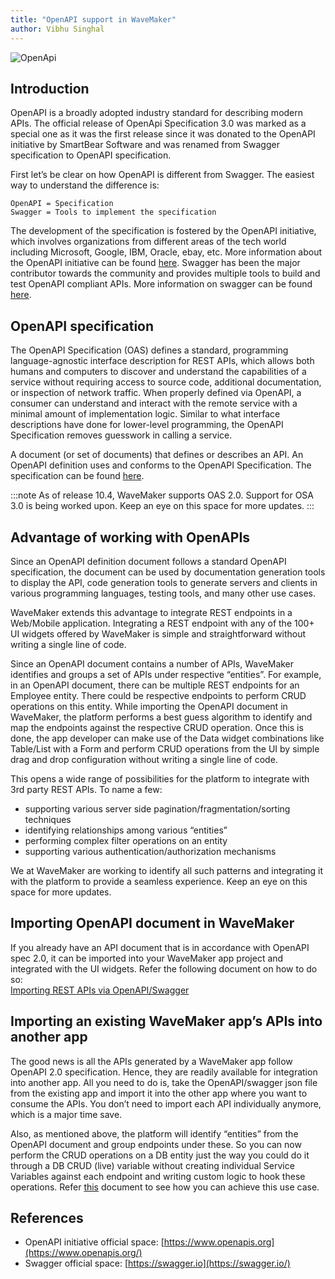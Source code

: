 ```yaml
---
title: "OpenAPI support in WaveMaker"
author: Vibhu Singhal
---
```


![OpenApi](/learn/img/OpenApi_Logo.png)
## Introduction 

OpenAPI is a broadly adopted industry standard for describing modern APIs. The official release of OpenApi Specification 3.0 was marked as a special one as it was the first release since it was donated to the OpenAPI initiative by SmartBear Software and was renamed from Swagger specification to OpenAPI specification.

First let’s be clear on how OpenAPI is different from Swagger. The easiest way to understand the difference is:

    OpenAPI = Specification
    Swagger = Tools to implement the specification


The development of the specification is fostered by the OpenAPI initiative, which involves organizations from different areas of the tech world including Microsoft, Google, IBM, Oracle, ebay, etc. More information about the OpenAPI initiative can be found [here](https://www.openapis.org/). Swagger has been the major contributor towards the community and provides multiple tools to build and test OpenAPI compliant APIs. More information on swagger can be found [here](https://swagger.io/).

  
## OpenAPI specification
The OpenAPI Specification (OAS) defines a standard, programming language-agnostic interface description for REST APIs, which allows both humans and computers to discover and understand the capabilities of a service without requiring access to source code, additional documentation, or inspection of network traffic. When properly defined via OpenAPI, a consumer can understand and interact with the remote service with a minimal amount of implementation logic. Similar to what interface descriptions have done for lower-level programming, the OpenAPI Specification removes guesswork in calling a service. 

A document (or set of documents) that defines or describes an API. An OpenAPI definition uses and conforms to the OpenAPI Specification. The specification can be found [here](http://spec.openapis.org/oas/v3.0.3).

:::note
As of release 10.4, WaveMaker supports OAS 2.0. Support for OSA 3.0 is being worked upon. Keep an eye on this space for more updates.
:::

  
## Advantage of working with OpenAPIs
Since an OpenAPI definition document follows a standard OpenAPI specification, the document can be used by documentation generation tools to display the API, code generation tools to generate servers and clients in various programming languages, testing tools, and many other use cases.

WaveMaker extends this advantage to integrate REST endpoints in a Web/Mobile application. Integrating a REST endpoint with any of the 100+ UI widgets offered by WaveMaker is simple and straightforward without writing a single line of code.

Since an OpenAPI document contains a number of APIs, WaveMaker identifies and groups a set of APIs under respective “entities”. For example, in an OpenAPI document, there can be multiple REST endpoints for an Employee entity. There could be respective endpoints to perform CRUD operations on this entity. While importing the OpenAPI document in WaveMaker, the platform performs a best guess algorithm to identify and map the endpoints against the respective CRUD operation. Once this is done, the app developer can make use of the Data widget combinations like Table/List with a Form and perform CRUD operations from the UI by simple drag and drop configuration without writing a single line of code.

This opens a wide range of possibilities for the platform to integrate with 3rd party REST APIs. To name a few:
- supporting various server side pagination/fragmentation/sorting techniques
- identifying relationships among various “entities”
- performing complex filter operations on an entity
- supporting various authentication/authorization mechanisms

We at WaveMaker are working to identify all such patterns and integrating it with the platform to provide a seamless experience. Keep an eye on this space for more updates.


## Importing OpenAPI document in WaveMaker
If you already have an API document that is in accordance with OpenAPI spec 2.0, it can be imported into your WaveMaker app project and integrated with the UI widgets. Refer the following document on how to do so:  
[Importing REST APIs via OpenAPI/Swagger](/learn/app-development/services/api-designer/import-rest-apis-swagger)

## Importing an existing WaveMaker app’s APIs into another app
The good news is all the APIs generated by a WaveMaker app follow OpenAPI 2.0 specification. Hence, they are readily available for integration into another app. All you need to do is, take the OpenAPI/swagger json file from the existing app and import it into the other app where you want to consume the APIs. You don’t need to import each API individually anymore, which is a major time save.

Also, as mentioned above, the platform will identify “entities” from the OpenAPI document and group endpoints under these. So you can now perform the CRUD operations on a DB entity just the way you could do it through a DB CRUD (live) variable without creating individual Service Variables against each endpoint and writing custom logic to hook these operations. Refer [this]() document to see how you can achieve this use case.

## References
- OpenAPI initiative official space: [https://www.openapis.org](https://www.openapis.org/)
- Swagger official space: [https://swagger.io](https://swagger.io/)